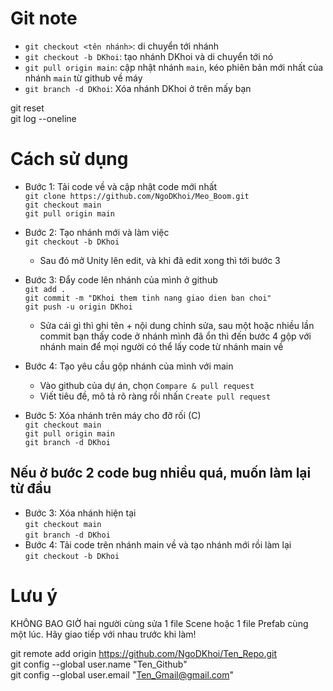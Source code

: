 # Git note
- `git checkout <tên nhánh>`: di chuyển tới nhánh  
- `git checkout -b DKhoi`: tạo nhánh DKhoi và di chuyển tới nó
- `git pull origin main`: cập nhật nhánh `main`, kéo phiên bản mới nhất của nhánh `main` từ github về máy
- `git branch -d DKhoi`: Xóa nhánh DKhoi ở trên mấy bạn



git reset  
git log --oneline  

# Cách sử dụng
- Bước 1: Tải code về và cập nhật code mới nhất  
`git clone https://github.com/NgoDKhoi/Meo_Boom.git`  
`git checkout main`  
`git pull origin main`  

- Bước 2: Tạo nhánh mới và làm việc  
`git checkout -b DKhoi`  
  + Sau đó mở Unity lên edit, và khi đã edit xong thì tới bước 3  
- Bước 3: Đẩy code lên nhánh của mình ở github  
`git add .`  
`git commit -m "DKhoi them tinh nang giao dien ban choi"`  
`git push -u origin DKhoi`  
  + Sửa cái gì thì ghi tên + nội dung chỉnh sửa, sau một hoặc nhiều lần commit bạn thấy code ở nhánh mình đã ổn thì đến bước 4 gộp với nhánh main để mọi người có thể lấy code từ nhánh main về 

- Bước 4: Tạo yêu cầu gộp nhánh của mình với main
  + Vào github của dự án, chọn `Compare & pull request`
  + Viết tiêu đề, mô tả rõ ràng rồi nhấn `Create pull request`

- Bước 5: Xóa nhánh trên máy cho đỡ rối (C)  
`git checkout main`  
`git pull origin main`  
`git branch -d DKhoi`  

## Nếu ở bước 2 code bug nhiều quá, muốn làm lại từ đầu
- Bước 3: Xóa nhánh hiện tại  
`git checkout main`  
`git branch -d DKhoi`
- Bước 4: Tải code trên nhánh main về và tạo nhánh mới rồi làm lại  
`git checkout -b DKhoi`


  
  
  
# Lưu ý
KHÔNG BAO GIỜ hai người cùng sửa 1 file Scene hoặc 1 file Prefab cùng một lúc. Hãy giao tiếp với nhau trước khi làm!  

    
     
git remote add origin https://github.com/NgoDKhoi/Ten_Repo.git  
git config --global user.name "Ten_Github"  
git config --global user.email "Ten_Gmail@gmail.com"







